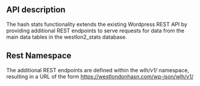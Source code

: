 


## API description
The hash stats functionality extends the existing Wordpress REST API by providing additional REST endpoints to serve requests for data from the main data tables in the westlon2_stats database.  

## Rest Namespace
The additional REST endpoints are defined within the *wlh/v1/* namespace, resulting in a URL of the form 
https://westlondonhasn.com/wp-json/wlh/v1/


<!--stackedit_data:
eyJoaXN0b3J5IjpbMjQxNDIzODg2LC0xNDEwNTIzOTMwXX0=
-->